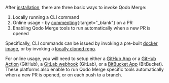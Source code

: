 
After [installation](https://qodo-merge-docs.qodo.ai/installation/), there are three basic ways to invoke Qodo Merge:

1. Locally running a CLI command
2. Online usage - by [commenting](https://github.com/Codium-ai/pr-agent/pull/229#issuecomment-1695021901){:target="_blank"} on a PR
3. Enabling Qodo Merge tools to run automatically when a new PR is opened

Specifically, CLI commands can be issued by invoking a pre-built [docker image](https://qodo-merge-docs.qodo.ai/installation/locally/#using-docker-image), or by invoking a [locally cloned repo](https://qodo-merge-docs.qodo.ai/installation/locally/#run-from-source).

For online usage, you will need to setup either a [GitHub App](https://qodo-merge-docs.qodo.ai/installation/github/#run-as-a-github-app) or a [GitHub Action](https://qodo-merge-docs.qodo.ai/installation/github/#run-as-a-github-action) (GitHub), a [GitLab webhook](https://qodo-merge-docs.qodo.ai/installation/gitlab/#run-a-gitlab-webhook-server) (GitLab), or a [BitBucket App](https://qodo-merge-docs.qodo.ai/installation/bitbucket/#run-using-codiumai-hosted-bitbucket-app) (BitBucket).
These platforms also enable to run Qodo Merge specific tools automatically when a new PR is opened, or on each push to a branch.
